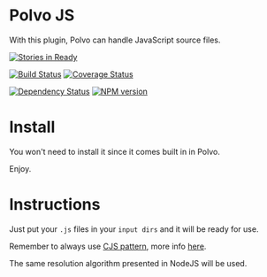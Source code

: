 # Polvo JS

With this plugin, Polvo can handle JavaScript source files.

[![Stories in Ready](https://badge.waffle.io/polvo/polvo-js.png)](https://waffle.io/polvo/polvo-js)

[![Build Status](https://secure.travis-ci.org/polvo/polvo-js.png)](http://travis-ci.org/polvo/polvo-js) [![Coverage Status](https://coveralls.io/repos/polvo/polvo-js/badge.png)](https://coveralls.io/r/polvo/polvo-js)

[![Dependency Status](https://gemnasium.com/polvo/polvo-js.png)](https://gemnasium.com/polvo/polvo-js) [![NPM version](https://badge.fury.io/js/polvo-js.png)](http://badge.fury.io/js/polvo-js)

# Install

You won't need to install it since it comes built in in Polvo.

Enjoy.

# Instructions

Just put your `.js` files in your `input dirs` and it will be ready for use.

Remember to always use [CJS pattern](http://nodejs.org/api/modules.html), more
info [here](http://wiki.commonjs.org/wiki/Modules/1.1).

The same resolution algorithm presented in NodeJS will be used.